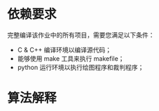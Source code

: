 # 依赖要求

完整编译该作业中的所有项目，需要您满足以下条件：

- C & C++ 编译环境以编译源代码；
- 能够使用 make 工具来执行 makefile；
- python 运行环境以执行绘图程序和裁判程序；

# 算法解释
